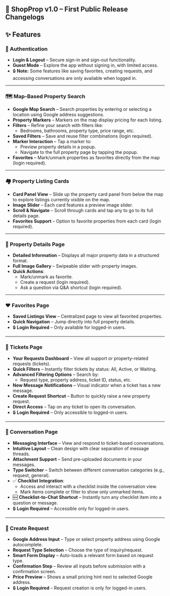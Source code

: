 ## 🏡 ShopProp v1.0 – First Public Release Changelogs

## ✨ Features

### 🔐 Authentication

- **Login & Logout** – Secure sign-in and sign-out functionality.
- **Guest Mode** – Explore the app without signing in, with limited access.
- 🔒 **Note:** Some features like saving favorites, creating requests, and accessing conversations are only available when logged in.

---

### 🗺️ Map-Based Property Search

- **Google Map Search** – Search properties by entering or selecting a location using Google address suggestions.
- **Property Markers** – Markers on the map display pricing for each listing.
- **Filters** – Refine your search with filters like:
  - Bedrooms, bathrooms, property type, price range, etc.
- **Saved Filters** – Save and reuse filter combinations (login required).
- **Marker Interaction** – Tap a marker to:
  - Preview property details in a popup.
  - Navigate to the full property page by tapping the popup.
- **Favorites** – Mark/unmark properties as favorites directly from the map (login required).

---

### 🏘️ Property Listing Cards

- **Card Panel View** – Slide up the property card panel from below the map to explore listings currently visible on the map.
- **Image Slider** – Each card features a preview image slider.
- **Scroll & Navigate** – Scroll through cards and tap any to go to its full details page.
- **Favorites Support** – Option to favorite properties from each card (login required).

---

### 📄 Property Details Page

- **Detailed Information** – Displays all major property data in a structured format.
- **Full Image Gallery** – Swipeable slider with property images.
- **Quick Actions**:
  - Mark/unmark as favorite.
  - Create a request (login required).
  - Ask a question via Q&A shortcut (login required).

---

### ❤️ Favorites Page

- **Saved Listings View** – Centralized page to view all favorited properties.
- **Quick Navigation** – Jump directly into full property details.
- 🔒 **Login Required** – Only available for logged-in users.

---

### 🎫 Tickets Page

- **Your Requests Dashboard** – View all support or property-related requests (tickets).
- **Quick Filters** – Instantly filter tickets by status: All, Active, or Waiting.
- **Advanced Filtering Options** – Search by:
  - Request type, property address, ticket ID, status, etc.
- **New Message Notifications** – Visual indicator when a ticket has a new message.
- **Create Request Shortcut** – Button to quickly raise a new property request.
- **Direct Access** – Tap on any ticket to open its conversation.
- 🔒 **Login Required** – Only accessible to logged-in users.

---

### 💬 Conversation Page

- **Messaging Interface** – View and respond to ticket-based conversations.
- **Intuitive Layout** – Clean design with clear separation of message threads.
- **Attachment Support** – Send pre-uploaded documents in your messages.
- **Type Switcher** – Switch between different conversation categories (e.g., request, general).
- ✅ **Checklist Integration**:
  - Access and interact with a checklist inside the conversation view.
  - Mark items complete or filter to show only unmarked items.
- 🆕 **Checklist-to-Chat Shortcut** – Instantly turn any checklist item into a question or message.
- 🔒 **Login Required** – Accessible only for logged-in users.

---

### 📝 Create Request

- **Google Address Input** – Type or select property address using Google autocomplete.
- **Request Type Selection** – Choose the type of inquiry/request.
- **Smart Form Display** – Auto-loads a relevant form based on request type.
- **Confirmation Step** – Review all inputs before submission with a confirmation screen.
- **Price Preview** – Shows a small pricing hint next to selected Google address.
- 🔒 **Login Required** – Request creation is only for logged-in users.
